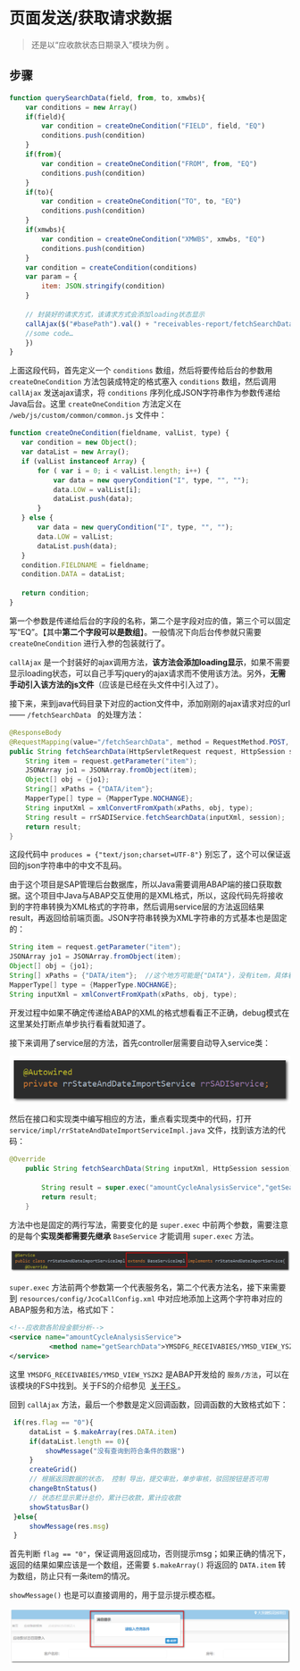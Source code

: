 # 页面发送/获取请求数据 

> 还是以“应收款状态日期录入”模块为例 。



## 步骤

```javascript
function querySearchData(field, from, to, xmwbs){
    var conditions = new Array()
    if(field){
        var condition = createOneCondition("FIELD", field, "EQ")
        conditions.push(condition)
    }
    if(from){
        var condition = createOneCondition("FROM", from, "EQ")
        conditions.push(condition)
    }
    if(to){
        var condition = createOneCondition("TO", to, "EQ")
        conditions.push(condition)
    }
    if(xmwbs){
        var condition = createOneCondition("XMWBS", xmwbs, "EQ")
        conditions.push(condition)
    }
    var condition = createCondition(conditions)
    var param = {
        item: JSON.stringify(condition)
    }

    // 封装好的请求方式，该请求方式会添加loading状态显示
    callAjax($("#basePath").val() + "receivables-report/fetchSearchData", "POST", param, function(res){
	//some code…      
    })
}
```

上面这段代码，首先定义一个 `conditions` 数组，然后将要传给后台的参数用 `createOneCondition` 方法包装成特定的格式塞入 `conditions` 数组，然后调用 `callAjax` 发送ajax请求，将 `conditions` 序列化成JSON字符串作为参数传递给Java后台。这里 `createOneCondition` 方法定义在 `/web/js/custom/common/common.js` 文件中：

 ```javascript
function createOneCondition(fieldname, valList, type) {
	var condition = new Object();
	var dataList = new Array();
	if (valList instanceof Array) {
		for ( var i = 0; i < valList.length; i++) {
			var data = new queryCondition("I", type, "", "");
			data.LOW = valList[i];
			dataList.push(data);
		}
	} else {
		var data = new queryCondition("I", type, "", "");
		data.LOW = valList;
		dataList.push(data);
	}
	condition.FIELDNAME = fieldname;
	condition.DATA = dataList;

	return condition;
}
 ```

第一个参数是传递给后台的字段的名称，第二个是字段对应的值，第三个可以固定写“EQ”。【其中**第二个字段可以是数组**】。一般情况下向后台传参就只需要 `createOneCondition` 进行入参的包装就行了。

`callAjax` 是一个封装好的ajax调用方法，**该方法会添加loading显示**，如果不需要显示loading状态，可以自己手写jquery的ajax请求而不使用该方法。另外，**无需手动引入该方法的js文件**（应该是已经在头文件中引入过了）。



接下来，来到java代码目录下对应的action文件中，添加刚刚的ajax请求对应的url —— `/fetchSearchData ` 的处理方法： 

```java
@ResponseBody
@RequestMapping(value="/fetchSearchData", method = RequestMethod.POST, produces = {"text/json;charset=UTF-8"})
public String fetchSearchData(HttpServletRequest request, HttpSession session){
    String item = request.getParameter("item");
    JSONArray jo1 = JSONArray.fromObject(item);
    Object[] obj = {jo1};
    String[] xPaths = {"DATA/item"};
    MapperType[] type = {MapperType.NOCHANGE};
    String inputXml = xmlConvertFromXpath(xPaths, obj, type);
    String result = rrSADIService.fetchSearchData(inputXml, session);
    return result;
}
```

这段代码中 ` produces = {"text/json;charset=UTF-8"} ` 别忘了，这个可以保证返回的json字符串中的中文不乱码。

由于这个项目是SAP管理后台数据库，所以Java需要调用ABAP端的接口获取数据。这个项目中Java与ABAP交互使用的是XML格式，所以，这段代码先将接收到的字符串转换为XML格式的字符串，然后调用service层的方法返回结果result，再返回给前端页面。JSON字符串转换为XML字符串的方式基本也是固定的：

 ```java
 String item = request.getParameter("item");
 JSONArray jo1 = JSONArray.fromObject(item);
 Object[] obj = {jo1};
 String[] xPaths = {"DATA/item"};  //这个地方可能是{"DATA"}，没有item，具体看后台需要什么形式定，DATA/item最终生成的XML最外围会被<DATA><item>...</item></DATA>包裹
 MapperType[] type = {MapperType.NOCHANGE};
 String inputXml = xmlConvertFromXpath(xPaths, obj, type);
 ```

开发过程中如果不确定传递给ABAP的XML的格式想看看正不正确，debug模式在这里某处打断点单步执行看看就知道了。



接下来调用了service层的方法，首先controller层需要自动导入service类：

 ![pic-1](../images/sendAndRecvData-pic1.png)

然后在接口和实现类中编写相应的方法，重点看实现类中的代码，打开 `service/impl/rrStateAndDateImportServiceImpl.java` 文件，找到该方法的代码：

```java
@Override
    public String fetchSearchData(String inputXml, HttpSession session) {

        String result = super.exec("amountCycleAnalysisService","getSearchData", inputXml, session);
        return result;
    }
```

 方法中也是固定的两行写法，需要变化的是 `super.exec` 中前两个参数，需要注意的是每个**实现类都需要先继承**  `BaseService` 才能调用 `super.exec` 方法。 

![pic-2](../images/sendAndRecvData-pic2.png)

`super.exec` 方法前两个参数第一个代表服务名，第二个代表方法名，接下来需要到 `resources/config/JcoCallConfig.xml` 中对应地添加上这两个字符串对应的ABAP服务和方法，格式如下：

```xml
<!--应收款各阶段金额分析-->
<service name="amountCycleAnalysisService">
          <method name="getSearchData">YMSDFG_RECEIVABIES/YMSD_VIEW_YSZK2</method>
</service>
```

这里 `YMSDFG_RECEIVABIES/YMSD_VIEW_YSZK2` 是ABAP开发给的 `服务/方法`，可以在该模块的FS中找到。关于FS的介绍参见  [关于FS ](../others/aboutFS.md)。



回到 `callAjax` 方法，最后一个参数是定义回调函数，回调函数的大致格式如下：

```javascript
 if(res.flag == "0"){
     dataList = $.makeArray(res.DATA.item)
     if(dataList.length == 0){
         showMessage("没有查询到符合条件的数据")
     }
     createGrid()
     // 根据返回数据的状态， 控制 导出，提交审批，单步审核，驳回按钮是否可用
     changeBtnStatus()
     // 状态栏显示累计总价，累计已收款，累计应收款
     showStatusBar()
 }else{
     showMessage(res.msg)
 }
```

首先判断 `flag == "0"`，保证调用返回成功，否则提示msg；如果正确的情况下，返回的结果如果应该是一个数组，还需要 `$.makeArray()` 将返回的 `DATA.item` 转为数组，防止只有一条item的情况。

`showMessage()` 也是可以直接调用的，用于显示提示模态框。

![pic-3](../images/sendAndRecvData-pic3.png)

